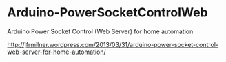 Arduino-PowerSocketControlWeb
=============================
Arduino Power Socket Control (Web Server) for home automation

http://jfrmilner.wordpress.com/2013/03/31/arduino-power-socket-control-web-server-for-home-automation/
